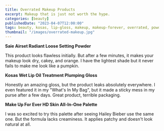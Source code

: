 ```yaml
---
title: Overrated Makeup Products
excerpt: Makeup that is just not worth the hype.
categories: [beauty]
publishedDate: "2023-04-07T12:00:00"
tags: beauty, kosas, lip-gloss, makeup, makeup-forever, overrated, powder, saie
thumbnail: "/images/overrated-makeup.jpg"
---
```


**Saie Airset Radiant Loose Setting Powder**

This product looks flawless initially. But after a few minutes, it makes your makeup look dry, cakey, and orange. I have the lightest shade but it never fails to make me look like a pumpkin.

**Kosas Wet Lip Oil Treatment Plumping Gloss**

Honestly an amazing gloss, but the product leaks absolutely everywhere. I even featured it in my "What's In My Bag", but it made a sticky mess in my purse after a few days. Great product, terrible packaging.

**Make Up For Ever HD Skin All-In-One Palette**

I was so excited to try this palette after seeing Hailey Bieber use the same one. But the formula lacks creaminess. It applies patchy and doesn't look natural at all.
